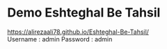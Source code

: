 # Demo Eshteghal Be Tahsil
https://alirezaali78.github.io/Eshteghal-Be-Tahsil/
<br/>
Username : admin
Password : admin

